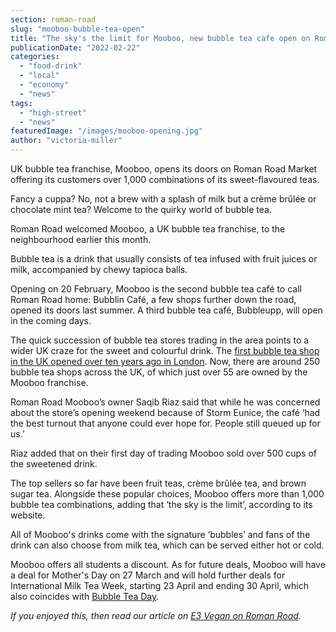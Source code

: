 ```yaml
---
section: roman-road
slug: "mooboo-bubble-tea-open"
title: "The sky's the limit for Mooboo, new bubble tea cafe open on Roman Road Market"
publicationDate: "2022-02-22"
categories: 
  - "food-drink"
  - "local"
  - "economy"
  - "news"
tags: 
  - "high-street"
  - "news"
featuredImage: "/images/mooboo-opening.jpg"
author: "victoria-miller"
---
```


UK bubble tea franchise, Mooboo, opens its doors on Roman Road Market offering its customers over 1,000 combinations of its sweet-flavoured teas.

Fancy a cuppa? No, not a brew with a splash of milk but a crème brûlée or chocolate mint tea? Welcome to the quirky world of bubble tea.

Roman Road welcomed Mooboo, a UK bubble tea franchise, to the neighbourhood earlier this month.

Bubble tea is a drink that usually consists of tea infused with fruit juices or milk, accompanied by chewy tapioca balls.

Opening on 20 February, Mooboo is the second bubble tea café to call Roman Road home: Bubblin Café, a few shops further down the road, opened its doors last summer. A third bubble tea café, Bubbleupp, will open in the coming days.

The quick succession of bubble tea stores trading in the area points to a wider UK craze for the sweet and colourful drink. The [first bubble tea shop in the UK opened over ten years ago in London](https://www.bbc.co.uk/news/magazine-28640188#:~:text=Assad%20Khan%2C%20a%20former%20investment%20banker%2C%20opened%20the%20UK%27s%20first%20bubble%20tea%20shop%20in%20Soho%2C%20London%2C%20in%202011.). Now, there are around 250 bubble tea shops across the UK, of which just over 55 are owned by the Mooboo franchise.

Roman Road Mooboo’s owner Saqib Riaz said that while he was concerned about the store’s opening weekend because of Storm Eunice, the café ‘had the best turnout that anyone could ever hope for. People still queued up for us.’ 

Riaz added that on their first day of trading Mooboo sold over 500 cups of the sweetened drink.

The top sellers so far have been fruit teas, crème brûlée tea, and brown sugar tea. Alongside these popular choices, Mooboo offers more than 1,000 bubble tea combinations, adding that ‘the sky is the limit’, according to its website. 

All of Mooboo's drinks come with the signature ‘bubbles’ and fans of the drink can also choose from milk tea, which can be served either hot or cold.

Mooboo offers all students a discount. As for future deals, Mooboo will have a deal for Mother's Day on 27 March and will hold further deals for International Milk Tea Week, starting 23 April and ending 30 April, which also coincides with [Bubble Tea Day](https://nationaltoday.com/national-bubble-tea-day/). 

_If you enjoyed this, then read our article on [E3 Vegan on Roman Road](https://romanroadlondon.com/e3-vegan-cafe-opens/)._


